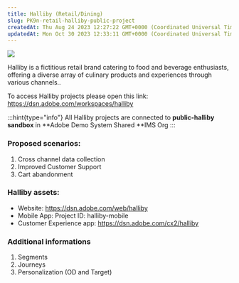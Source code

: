 ```yaml
---
title: Halliby (Retail/Dining)
slug: PK9n-retail-halliby-public-project
createdAt: Thu Aug 24 2023 12:27:22 GMT+0000 (Coordinated Universal Time)
updatedAt: Mon Oct 30 2023 12:33:11 GMT+0000 (Coordinated Universal Time)
---
```


![](../../assets/7nwuV_nlWUgLZimOqS1ri_image.png)

Halliby is a fictitious retail brand catering to food and beverage enthusiasts, offering a diverse array of culinary products and experiences through various channels..

To access Halliby projects please open this link: <https://dsn.adobe.com/workspaces/halliby>&#x20;

:::hint{type="info"}
All Halliby projects are connected to **public-halliby sandbox** in **Adobe Demo System Shared **IMS Org
:::

### Proposed scenarios:

1. Cross channel data collection
2. Improved Customer Support
3. Cart abandonment



### Halliby assets:

- Website:  <https://dsn.adobe.com/web/halliby>&#x20;
- Mobile App: Project ID: halliby-mobile
- Customer Experience app: <https://dsn.adobe.com/cx2/halliby>



### Additional informations

1. Segments
2. Journeys
3. Personalization (OD and Target)

